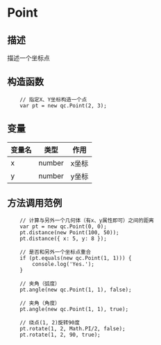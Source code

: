 # Point

## 描述
描述一个坐标点

## 构造函数
````
	// 指定X、Y坐标构造一个点
	var pt = new qc.Point(2, 3);
````

## 变量
| 变量名        |   类型       |  作用           |
| ------------- |-------------|-------------|
| x | number | x坐标 |
| y | number | y坐标 |

## 方法调用范例
````
	// 计算与另外一个几何体（有x、y属性即可）之间的距离
	var pt = new qc.Point(0, 0);
	pt.distance(new Point(100, 50));
	pt.distance({ x: 5, y: 8 });

	// 是否和另外一个坐标点重合
	if (pt.equals(new qc.Point(1, 1))) {
		console.log('Yes.');
	}

	// 夹角（弧度）
	pt.angle(new qc.Point(1, 1), false);

	// 夹角（角度）
	pt.angle(new qc.Point(1, 1), true);

	// 绕点(1, 2)旋转90度
	pt.rotate(1, 2, Math.PI/2, false);
	pt.rotate(1, 2, 90, true);
````